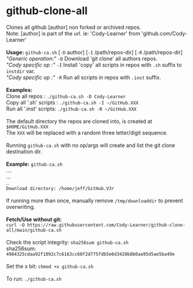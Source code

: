 # github-clone-all											<br>
Clones all github [author] non forked or archived repos.						<br>
Note: [author] is part of the url. ie: 'Cody-Learner' from 'github.c<span>om/Cody-Learner'		<br>
													<br>
**Usage:** `github-ca.sh` [`-D` author] [`-I` /path/repos-dir] [`-R` /path/repos-dir]			<br>
*"Generic operation:"* `-D`  Download 'git clone' all authors repos.					<br>
*"Cody specific op :"* `-I`  Install 'copy' all scripts in repos with `.sh` suffix to `instdir` var.	<br>
*"Cody specific op :"* `-R`  Run all scripts in repos with `.inst` suffix.				<br>
													<br>
**Examples:**												<br>
Clone all repos        :  `./github-ca.sh -D Cody-Learner`						<br>
Copy all '.sh' scripts :  `./github-ca.sh -I ~/GitHub.XXX`						<br>
Run all '.inst' scripts:  `./github-ca.sh -R ~/GitHub.XXX`						<br>
													<br>
The default directory the repos are cloned into, is created at `$HOME/GitHub.XXX`			<br>
The `XXX` will be replaced with a random three letter/digit sequence.					<br>
													<br>
Running `github-ca.sh` with no op/args will create and list the git clone destination dir.		<br>
													<br>
**Example:** `github-ca.sh`										<br>
....													<br>
...													<br>
..													<br>
 `Download directory: /home/jeff/GitHub.V3r`								<br>
													<br>
If running more than once, manually remove `/tmp/downloaddir` to prevent overwriting.			<br>
													<br>
**Fetch/Use without git:**										<br>
`curl -O https://raw.githubusercontent.com/Cody-Learner/github-clone-all/main/github-ca.sh`		<br>
													<br>
Check the script integrity: `sha256sum github-ca.sh`							<br>
sha256sum: `4984325cdaa92f1092c7c6163cc60f2d775fdb5e6d3420b8b0aa95d5ae5ba49e`				<br>
													<br>
Set the x bit: `chmod +x github-ca.sh`									<br>
													<br>
To run: `./github-ca.sh`										<br>
													<br>